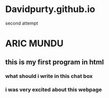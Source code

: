 # Davidpurty.github.io
second attempt
<!DOCTYPE html PUBLIC "-//W3C//DTD XHTML 1.0 Strict//EN"
	
<html xmlns="http://www.w3.org/1999/xhtml" xml:lang="en" lang="en">

<head>
	<title>Title Track</title>
	<meta http-equiv="content-type" content="text/html;charset=utf-8" />
	<meta name="generator" content="Geany 1.37.1" />
</head>

<body>
	<h1>ARIC MUNDU</h1>
	<h2>this is my first program in html</h2>
	<h3>what should i write in this chat box</h3>
	<h3>i was very excited about this webpage</h3>

</body>

</html>
